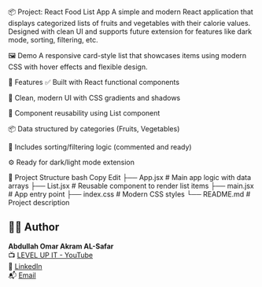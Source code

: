 📦 Project: React Food List App
A simple and modern React application that displays categorized lists of fruits and vegetables with their calorie values. Designed with clean UI and supports future extension for features like dark mode, sorting, filtering, etc.

🖼️ Demo
A responsive card-style list that showcases items using modern CSS with hover effects and flexible design.

🚀 Features
✅ Built with React functional components

🎨 Clean, modern UI with CSS gradients and shadows

🧠 Component reusability using List component

📦 Data structured by categories (Fruits, Vegetables)

🧪 Includes sorting/filtering logic (commented and ready)

⚙️ Ready for dark/light mode extension

📁 Project Structure
bash
Copy
Edit
├── App.jsx # Main app logic with data arrays
├── List.jsx # Reusable component to render list items
├── main.jsx # App entry point
├── index.css # Modern CSS styles
└── README.md # Project description

## 👨‍💻 Author

**Abdullah Omar Akram AL-Safar**  
📺 [LEVEL UP IT - YouTube](https://www.youtube.com/@YourChannel1)  
🔗 [LinkedIn](https://www.linkedin.com/in/abdullah-omar-2a552834b)  
📬 [Email](mailto:abodyalsafar2009@gmail.com)
